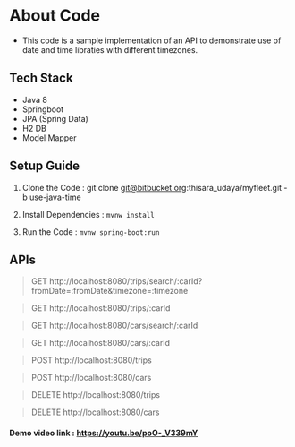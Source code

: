 # About Code #

- This code is a sample implementation of an API to demonstrate use of date and time libraties with different timezones.

## Tech Stack 

- Java 8
- Springboot
- JPA (Spring Data)
- H2 DB
- Model Mapper

## Setup Guide 

1. Clone the Code : git clone git@bitbucket.org:thisara_udaya/myfleet.git -b use-java-time

2. Install Dependencies : `` mvnw install ``

3. Run the Code : `` mvnw spring-boot:run ``

## APIs

> GET http://localhost:8080/trips/search/:carId?fromDate=:fromDate&timezone=:timezone

> GET http://localhost:8080/trips/:carId

> GET http://localhost:8080/cars/search/:carId

> GET http://localhost:8080/cars/:carId


> POST http://localhost:8080/trips

> POST http://localhost:8080/cars

> DELETE http://localhost:8080/trips

> DELETE http://localhost:8080/cars

#### Demo video link :  https://youtu.be/poO-_V339mY
